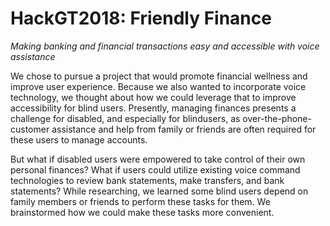 # HackGT2018: Friendly Finance
_Making banking and financial transactions easy and accessible with voice assistance_

We chose to pursue a project that would promote financial wellness and improve user experience. Because we also wanted to incorporate voice technology, we thought about how we could leverage that to improve accessibility for blind users. Presently, managing finances presents a challenge for disabled, and especially for blindusers, as over-the-phone-customer assistance and help from family or friends are often required for these users to manage accounts.

But what if disabled users were empowered to take control of their own personal finances? What if users could utilize existing voice command technologies to review bank statements, make transfers, and bank statements? While researching, we learned some blind users depend on family members or friends to perform these tasks for them. We brainstormed how we could make these tasks more convenient.
